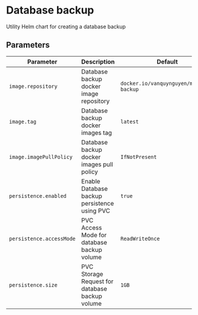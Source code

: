 # Database backup

Utility Helm chart for creating a database backup

## Parameters

| Parameter                    | Description                                        | Default                                 |
|------------------------------|----------------------------------------------------|-----------------------------------------|
| `image.repository`           | Database backup docker image repository            | `docker.io/vanquynguyen/mongodb-backup` |
| `image.tag`                  | Database backup docker images tag                  | `latest`                                |
| `image.imagePullPolicy`      | Database backup docker images pull policy          | `IfNotPresent`                          |
| `persistence.enabled`        | Enable Database backup persistence using PVC       | `true`                                  |
| `persistence.accessMode`     | PVC Access Mode for database backup volume         | `ReadWriteOnce`                         |
| `persistence.size`           | PVC Storage Request for database backup volume     | `1GB`                                   |
